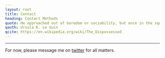 ```yaml
---
layout: root
title: Contact
heading: Contact Methods 
quote: He approached out of boredom or sociability, but once in the square of sunlight he discovered it was warm there.
qauth: Ursula K. Le Guin
qcite: https://en.wikipedia.org/wiki/The_Dispossessed
---
```


-------------------------------------------------

For now, please message me on [twitter][twitter] for all matters.


[twitter]:https://twitter.com/kranzuft

